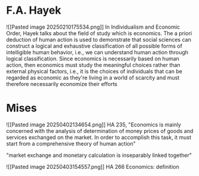 # F.A. Hayek
![[Pasted image 20250210175534.png]]
In Individualism and Economic Order, Hayek talks about the field of study which is economics. The a priori deduction of human action is used to demonstrate that social sciences can construct a logical and exhaustive classification of all possible forms of intelligible human behavior, i.e., we can understand human action through logical classification. Since economics is necessarily based on human action, then economics must study the meaningful choices rather than external physical factors, i.e., it is the choices of individuals that can be regarded as economic as they're living in a world of scarcity and must therefore necessarily economize their efforts

# Mises
![[Pasted image 20250402134654.png]]
HA 235, "Economics is mainly concerned with the analysis of determination of money prices of goods and services exchanged on the market. In order to accomplish this task, it must start from a comprehensive theory of human action"

"market exchange and monetary calculation is inseparably linked together"


![[Pasted image 20250403154557.png]]
HA 266
Economics: definition

